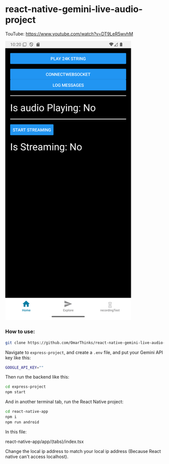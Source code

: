 # react-native-gemini-live-audio-project

TouTube: https://www.youtube.com/watch?v=DT9LeR5wvhM

<img src="./media/Screenshot.png" width=400/>

### How to use:

```bash
git clone https://github.com/OmarThinks/react-native-gemini-live-audio-project
```

Navigate to `express-project`, and create a `.env` file, and put your Gemini API key like this:

```bash
GOOGLE_API_KEY=""
```

Then run the backend like this:

```bash
cd express-project
npm start
```

And in another terminal tab, run the React Native project:

```bash
cd react-native-app
npm i
npm run android
```

In this file:

react-native-app/app/(tabs)/index.tsx

Change the local ip address to match your local ip address (Because React native can't access localhost).

